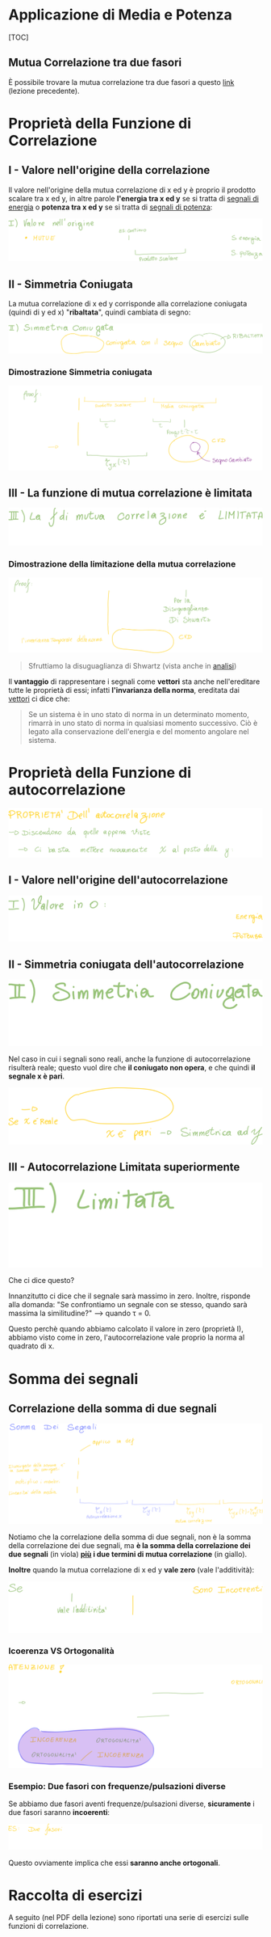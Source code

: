 # Applicazione di Media e Potenza

[TOC]

## Mutua Correlazione tra due fasori

È possibile trovare la mutua correlazione tra due fasori a questo [link](https://github.com/follen99/Fondamenti-Di-Telecomunicazioni/blob/main/AppuntiMD/3.04%20-%20Applicazioni%20di%20Media%20e%20Potenza%20di%20un%20segnale.md#esempio-di-calcolo-di-correlazione-tra-due-fasori) (lezione precedente).

# Proprietà della Funzione di Correlazione

## I - Valore nell'origine della correlazione

Il valore nell'origine della mutua correlazione di x ed y è proprio il prodotto scalare tra x ed y, in altre parole **l'energia tra x ed y** se si tratta di <u>segnali di energia</u> o **potenza tra x ed y** se si tratta di <u>segnali di potenza</u>:

![image-20230120182835746](./assets/image-20230120182835746.png)

## II - Simmetria Coniugata

La mutua correlazione di x ed y corrisponde alla correlazione coniugata (quindi di y ed x) "**ribaltata**", quindi cambiata di segno:

![image-20230120183329797](./assets/image-20230120183329797.png)

### Dimostrazione Simmetria coniugata

![image-20230120184123479](./assets/image-20230120184123479.png)

## III - La funzione di mutua correlazione è limitata

![image-20230120183434439](./assets/image-20230120183434439.png)

### Dimostrazione della limitazione della mutua correlazione

![image-20230120184609246](./assets/image-20230120184609246.png)

> Sfruttiamo la disuguaglianza di Shwartz (vista anche in [analisi](https://github.com/follen99/Analisi-Matematica))

Il **vantaggio** di rappresentare i segnali come **vettori** sta anche nell'ereditare tutte le proprietà di essi; infatti **l'invarianza della norma**, ereditata dai <u>vettori</u> ci dice che:

> Se un sistema è in uno stato di norma in un determinato momento, rimarrà in uno stato di norma in qualsiasi momento successivo. Ciò è legato alla conservazione dell'energia e del momento angolare nel sistema.

# Proprietà della Funzione di autocorrelazione

![image-20230120185226263](./assets/image-20230120185226263.png)

## I - Valore nell'origine dell'autocorrelazione

![image-20230120185430306](./assets/image-20230120185430306.png)

## II - Simmetria coniugata dell'autocorrelazione

![image-20230120185743838](./assets/image-20230120185743838.png)

Nel caso in cui i segnali sono reali, anche la funzione di autocorrelazione risulterà reale; questo vuol dire che **il coniugato non opera**, e che quindi **il segnale x è pari**.

 ![image-20230120185837017](./assets/image-20230120185837017.png)

## III - Autocorrelazione Limitata superiormente

![image-20230120185931228](./assets/image-20230120185931228.png)

Che ci dice questo?

Innanzitutto ci dice che il segnale sarà massimo in zero.
Inoltre, risponde alla domanda: "Se confrontiamo un segnale con se stesso, quando sarà massima la similitudine?" --> quando τ = 0.

Questo perchè quando abbiamo calcolato il valore in zero (proprietà I), abbiamo visto come in zero, l'autocorrelazione vale proprio la norma al quadrato di x.

# Somma dei segnali

## Correlazione della somma di due segnali

![image-20230120191201302](./assets/image-20230120191201302.png)

Notiamo che la correlazione della somma di due segnali, non è la somma della correlazione dei due segnali, ma **è la somma della correlazione dei due segnali** (in viola)  **<u>più</u> i due termini di mutua correlazione** (in giallo).

**Inoltre** quando la mutua correlazione di x ed y **vale zero** (vale l'additività):

![image-20230120191838751](./assets/image-20230120191838751.png)

### Icoerenza VS Ortogonalità

![image-20230120192405670](./assets/image-20230120192405670.png)

### Esempio: Due fasori con frequenze/pulsazioni diverse

Se abbiamo due fasori aventi frequenze/pulsazioni diverse, **sicuramente** i due fasori saranno **incoerenti**:

![image-20230120192659466](./assets/image-20230120192659466.png)

Questo ovviamente implica che essi **saranno anche ortogonali**.

# Raccolta di esercizi

A seguito (nel PDF della lezione) sono riportati una serie di esercizi sulle funzioni di correlazione.
